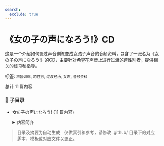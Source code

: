 ```yaml
---
search:
  exclude: true
---
```



# 《女の子の声になろう!》CD

这是一个介绍如何通过声音训练变成女孩子声音的音频资料，包含了一张名为《女の子の声になろう!》的CD，主要针对希望在声音上进行过渡的跨性别者，提供相关的练习和指导。


标签: `声音训练`, `跨性别`, `过渡经历`, `女声`, `音频资料`


总计 11 篇内容


### 📁 子目录

- [女の子の声になろう!](女の子の声になろう!) (11 篇内容)
  <details><summary>内容简介</summary>

  该目录包含与变声训练相关的资源，旨在帮助跨性别女性在声音转变过程中获得技巧和指导。内容涵盖声音改造的各个步骤，包括地声和裏声的训练，适合希望提升声音女性化的个体。
  </details>


> 目录及摘要为自动生成，仅供索引和参考，请修改 .github/ 目录下的对应脚本、模板或对应文件以更正。

